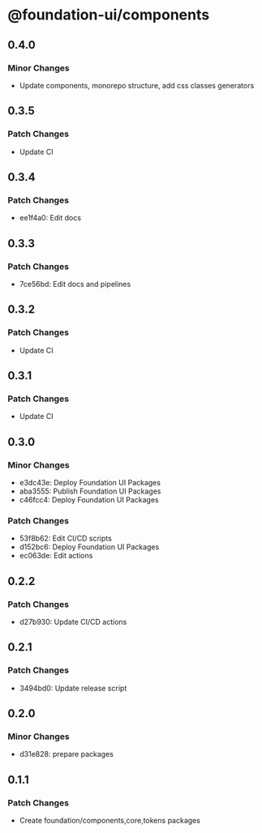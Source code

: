 # @foundation-ui/components

## 0.4.0

### Minor Changes

- Update components, monorepo structure, add css classes generators

## 0.3.5

### Patch Changes

- Update CI

## 0.3.4

### Patch Changes

- ee1f4a0: Edit docs

## 0.3.3

### Patch Changes

- 7ce56bd: Edit docs and pipelines

## 0.3.2

### Patch Changes

- Update CI

## 0.3.1

### Patch Changes

- Update CI

## 0.3.0

### Minor Changes

- e3dc43e: Deploy Foundation UI Packages
- aba3555: Publish Foundation UI Packages
- c46fcc4: Deploy Foundation UI Packages

### Patch Changes

- 53f8b62: Edit CI/CD scripts
- d152bc6: Deploy Foundation UI Packages
- ec063de: Edit actions

## 0.2.2

### Patch Changes

- d27b930: Update CI/CD actions

## 0.2.1

### Patch Changes

- 3494bd0: Update release script

## 0.2.0

### Minor Changes

- d31e828: prepare packages

## 0.1.1

### Patch Changes

- Create foundation/components,core,tokens packages
